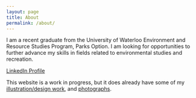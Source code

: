 ```yaml
---
layout: page
title: About
permalink: /about/
---
```


I am a recent graduate from the University of Waterloo Environment and Resource Studies Program, Parks Option. I am looking for opportunities to further advance my skills in fields related to environmental studies and recreation.

[LinkedIn Profile](http://www.linkedin.com/in/earistova)

This website is a work in progress, but it does already have some of my [illustration/design work](/portfolio/), and [photographs](/photography/).